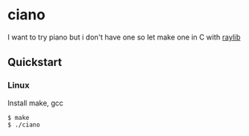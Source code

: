 # ciano

I want to try piano but i don't have one so let make one in C with [raylib](https://www.raylib.com/)

## Quickstart
### Linux
Install make, gcc
```terminal
$ make
$ ./ciano
```
